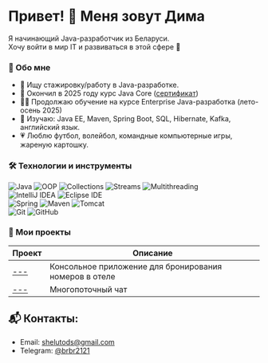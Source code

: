 # Привет! 👋 Меня зовут Дима 
Я начинающий Java-разработчик из Беларуси.  
Хочу войти в мир IT и развиваться в этой сфере 💪

### 🚀 Обо мне 
- 🎯 Ищу стажировку/работу в Java-разработке.
- 🏅 Окончил в 2025 году курс Java Core ([сертификат](https://github.com/bnbn2121/Certificates/blob/main/Certificate%20Java%20Core%20IT-Academy.pdf))
- 👨‍🎓 Продолжаю обучение на курсе Enterprise Java-разработка (лето-осень 2025)
- 🔎  Изучаю: Java EE, Maven, Spring Boot, SQL, Hibernate, Kafka, английский язык.
- 💗 Люблю футбол, волейбол, командные компьютерные игры, жареную картошку.

### 🛠️ Технологии и инструменты  
![Java](https://img.shields.io/badge/Java-brown?logo=coffeescript) ![OOP](https://img.shields.io/badge/OOP-darkgreen) ![Collections](https://img.shields.io/badge/Collections-darkgreen) ![Streams](https://img.shields.io/badge/Streams-darkgreen) ![Multithreading](https://img.shields.io/badge/Multithreading-darkgreen)  
![IntelliJ IDEA](https://img.shields.io/badge/IntelliJ_IDEA-purple?logo=intellij-idea) ![Eclipse IDE](https://img.shields.io/badge/Eclipse-purple?logo=eclipse)  
![Spring](https://img.shields.io/badge/Spring-blue?logo=spring) ![Maven](https://img.shields.io/badge/Maven-blue?logo=apache-maven) ![Tomcat](https://img.shields.io/badge/Tomcat-blue?logo=apache-tomcat)  
![Git](https://img.shields.io/badge/Git-gray?logo=git) ![GitHub](https://img.shields.io/badge/GitHub-gray?logo=github)

### 📂 Мои проекты  
| Проект | Описание |
|--------|----------|
| [---](ссылка) | Консольное приложение для бронирования номеров в отеле |
| [---](ссылка) | Многопоточный чат |  

## 📬 Контакты:
- Email: shelutods@gmail.com
- Telegram: [@brbr2121](https://t.me/brbr2121)
